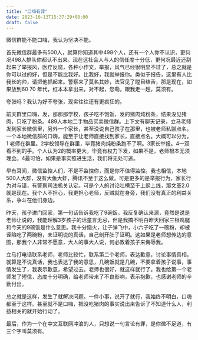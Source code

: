```yaml
---
title: "口嗨有罪"
date: 2023-10-13T15:37:29+08:00
draft: false
---
```


微信群能不能口嗨，我认为坚决不能。

首先微信群最多有500人，就算你知道其中498个人，还有一个人你不认识，更何况498人排队你都认不出来。现在这社会人与人的信任度十分低，更何况最近还刮起来了举报风，医疗反腐，各种小作文，举报，风气已经很明显不过了，总之就是你可以过的好，但是不能比我好。比我好，我就举报你。类似于报告，这里有人比我长的帅，请把他抓起来。警察来了莫名其妙，法官见了瞠目结舌，那是现在，如果放到60 70 年代，红本本拿出来，对不起，您嘞，跟我走一趟，莫须有。

夸张吗？我认为好不夸张，现实往往还有更疯狂的。

前天群里口嗨，发，那那那学校，孩子吃不饱饭，发的猪肉炖粉条，结果没见猪肉，只吃了粉条。489人本地二手物品买卖微信群。上下文有聊天记录，立马老师发到家长微信里，另外一个家长，甚至没说自己孩子在那里，也被老师私聊点名。一个本地微信群的口嗨，能至于让老师直接找到家长，直接点名。大概可以分为，1 老师在群里。2学校领导在群里，毕竟猪肉炖粉条跑不了啊。3家长举报。4一双看不到的手。个人认为2的概率更大，毕竟有权力下发，如果不是，老师根本无须理会。4最可怕，如果是事实照进生活，我们将无处可逃。

早有耳闻，微信监控人们，不是不监控你，而是你不值得监控。我也相信，本地500人大群，没有大鱼大虾，腾讯不至于这么做。可是更多的是举报行为，家长行为对与错，有警察司法机关认定。可是个人的讨论吐槽至于上纲上线，那文革2.0就是现在。我个人不担心，我更担心老师，反贼就在身旁，我们没有真正的利益关系，争斗在他们身边。

昨天，孩子进门回家，第一句话告诉我吃了9碗饭，我反复确认来源，竟然是说是老师让说的，我能理解3岁孩子的话童言无忌，但是我搞不明白昨天回家三根鸡腿和今天的9碗饭是什么意思。我十分恼火，让子弹飞中，小六子吃了一碗粉，却被诬陷吃了两碗粉，未证明说的真话，自己剖开肚子证明。这如果是老师想传达的意图，那我个人非常不愿意，大人的事大人说，何必教着孩子来侮辱我。

立马打电话联系老师，老师比较忙，联系第二个老师，表达歉意，讨论事情真相，就算是不说真话，我也表达了我的意思，几碗饭就是几碗，不要拿着孩子说事，事情发生了，我表示歉意，希望过去。老师也很好，就这样就行了。我也给第一个老师发了短信，态度十分明确，给老师带来了不良影响，表示抱歉，也感谢老师的辛勤付出。

总之就是这样，发生了就解决问题。一件小事，说开了就行，我始终不明白，口嗨都至于这样。甚至就不是口嗨，把没吃猪肉的事实说出来告诉了不知道什么人，利益相关的就开始行动了。

最后，作为一个在中文互联网冲浪的人，只想说一句言论有罪，是你微不足道，有三个字叫莫须有。